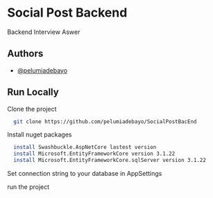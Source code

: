 
# Social Post Backend

Backend Interview Aswer

## Authors

- [@pelumiadebayo](https://www.github.com/pelumiadebayo)


## Run Locally

Clone the project

```bash
  git clone https://github.com/pelumiadebayo/SocialPostBacEnd
```


Install nuget packages

```bash
  install Swashbuckle.AspNetCore lastest version
  install Microsoft.EntityFrameworkCore version 3.1.22
  install Microsoft.EntityFrameworkCore.sqlServer version 3.1.22

```

Set connection string to your database in AppSettings

run the project

